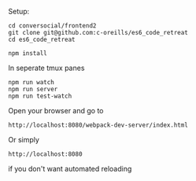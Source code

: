 Setup:

    cd conversocial/frontend2
    git clone git@github.com:c-oreills/es6_code_retreat
    cd es6_code_retreat
    
    npm install

In seperate tmux panes

    npm run watch
    npm run server
    npm run test-watch

Open your browser and go to

    http://localhost:8080/webpack-dev-server/index.html
    
Or simply

    http://localhost:8080

if you don't want automated reloading
